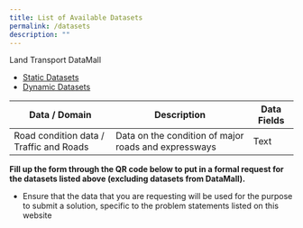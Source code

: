 ```yaml
---
title: List of Available Datasets
permalink: /datasets
description: ""
---
```

Land Transport DataMall
* [Static Datasets](https://datamall.lta.gov.sg/content/datamall/en/static-data.html)
* [Dynamic Datasets](https://datamall.lta.gov.sg/content/datamall/en/dynamic-data.html)



|  Data / Domain | Description | Data Fields |
| -------- | -------- | -------- | 
| Road condition data / Traffic and Roads     | Data on the condition of major roads and expressways     | Text     |




**Fill up the form through the QR code below to put in a formal request for the datasets listed above (excluding datasets from DataMall).**
* Ensure that the data that you are requesting will be used for the purpose to submit a solution, specific to the problem statements listed on this website